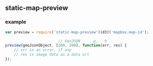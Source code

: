 ## static-map-preview

### example

```js
var preview = require('static-map-preview')(d3)('mapbox.map-id');

                        // GeoJSON      w,   h
preview(geoJsonObject, [200, 200], function(err, res) {
    // err is an error, if any
    // res is image data as a data url
});
```
